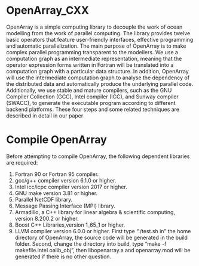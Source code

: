# OpenArray_CXX
OpenArray is a simple computing library to decouple the work of ocean modelling from the work of parallel computing. The library provides twelve basic operators that feature user-friendly interfaces, effective programming and automatic parallelization.
The main purpose of OpenArray is to make complex parallel programming transparent to the modellers. We use a computation graph as an intermediate representation, meaning that the operator expression forms written in Fortran will be translated into a computation graph with a particular data structure. In addition, OpenArray will use the intermediate computation graph to analyse the dependency of the distributed data and automatically produce the underlying parallel code. Additionally, we use stable and mature compilers, such as the GNU Compiler Collection (GCC), Intel compiler (ICC), and Sunway compiler (SWACC), to generate the executable program according to different backend platforms. These four steps and some related techniques are described in detail in our paper

# Compile OpenArray
Before attempting to compile OpenArray, the following dependent libraries are required:
1.	Fortran 90 or Fortran 95 compiler.
2.	gcc/g++ compiler version 6.1.0 or higher.
3.	Intel icc/icpc compiler version 2017 or higher.
4.	GNU make version 3.81 or higher.
5.	Parallel NetCDF library.
6.	Message Passing Interface (MPI) library.
7.	Armadillo, a C++ library for linear algebra & scientific computing, version 8.200.2 or higher.
8.	Boost C++ Libraries,version 1_65_1 or higher.
9.	LLVM compiler version 6.0.0 or higher.
First type “./test.sh in” the home directory of OpenArray, the source code will be generated in the build folder. Second, change the directory into build, type “make -f makefile.intel oalib_obj”, then libopenarray.a and openarray.mod will be generated if there is no other question.







